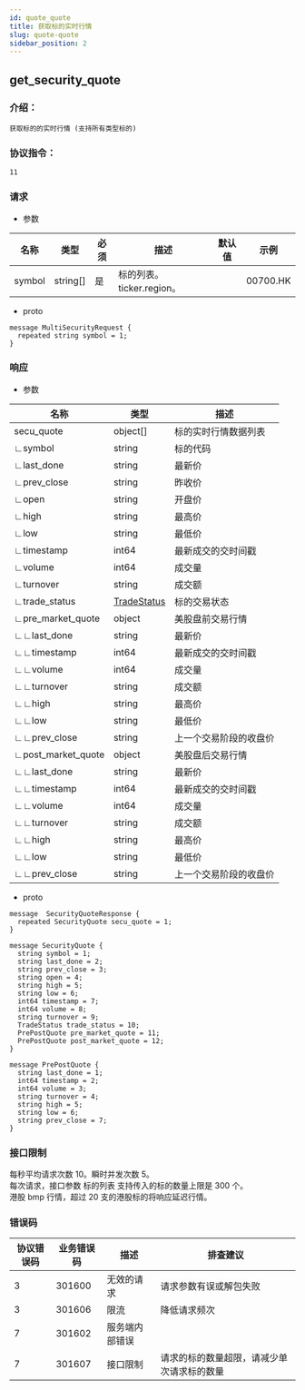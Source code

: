 ```yaml
---
id: quote_quote
title: 获取标的实时行情
slug: quote-quote
sidebar_position: 2
---
```


## get_security_quote

### 介绍：
    获取标的的实时行情 (支持所有类型标的)
### 协议指令：
    11
### 请求
* 参数

| 名称 | 类型   | 必须  | 描述      |  默认值  |  示例   |
|-------|-------|-----|---------|-----|----|
| symbol | string[]   | 是  | 标的列表。ticker.region。  | | 00700.HK|

* proto
```
message MultiSecurityRequest {
  repeated string symbol = 1;
}
```
### 响应
* 参数

| 名称 | 类型   | 描述  | 
|-------|-------|-----|
|secu_quote|object[]| 标的实时行情数据列表 |
|∟symbol|string| 标的代码 |
|∟last_done|string| 最新价 |
|∟prev_close|string| 昨收价 |
|∟open|string| 开盘价 |
|∟high|string| 最高价 |
|∟low|string| 最低价 |
|∟timestamp|int64| 最新成交的交时间戳 |
|∟volume|int64| 成交量 |
|∟turnover|string| 成交额 |
|∟trade_status|[TradeStatus](../quote-object#tradestatus)| 标的交易状态 |
|∟pre_market_quote|object| 美股盘前交易行情 |
|∟∟last_done|string| 最新价 |
|∟∟timestamp|int64| 最新成交的交时间戳 |
|∟∟volume|int64| 成交量 |
|∟∟turnover|string| 成交额 |
|∟∟high|string| 最高价 |
|∟∟low|string| 最低价 |
|∟∟prev_close|string| 上一个交易阶段的收盘价 |
|∟post_market_quote|object| 美股盘后交易行情 |
|∟∟last_done|string| 最新价 |
|∟∟timestamp|int64| 最新成交的交时间戳 |
|∟∟volume|int64| 成交量 |
|∟∟turnover|string| 成交额 |
|∟∟high|string| 最高价 |
|∟∟low|string| 最低价 |
|∟∟prev_close|string| 上一个交易阶段的收盘价 |

* proto
```
message  SecurityQuoteResponse {
  repeated SecurityQuote secu_quote = 1;
}

message SecurityQuote {
  string symbol = 1;
  string last_done = 2;
  string prev_close = 3;
  string open = 4;
  string high = 5;
  string low = 6;
  int64 timestamp = 7;
  int64 volume = 8;
  string turnover = 9;
  TradeStatus trade_status = 10;
  PrePostQuote pre_market_quote = 11;
  PrePostQuote post_market_quote = 12;
}

message PrePostQuote {
  string last_done = 1;
  int64 timestamp = 2;
  int64 volume = 3;
  string turnover = 4;
  string high = 5;
  string low = 6;
  string prev_close = 7;
}
```
### 接口限制
每秒平均请求次数 10。瞬时并发次数 5。   
每次请求，接口参数 标的列表 支持传入的标的数量上限是 300 个。    
港股 bmp 行情，超过 20 支的港股标的将响应延迟行情。

### 错误码

| 协议错误码 | 业务错误码   | 描述  | 排查建议 |
|-------|-------|-----|----|
|3 | 301600| 无效的请求 | 请求参数有误或解包失败 |
|3 | 301606| 限流 | 降低请求频次 |
|7 | 301602| 服务端内部错误 ||
|7 | 301607| 接口限制 | 请求的标的数量超限，请减少单次请求标的数量 |
